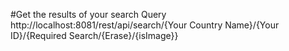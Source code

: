 

#Get the results of your search Query  
	http://localhost:8081/rest/api/search/{Your Country Name}/{Your ID}/{Required Search/{Erase}/{isImage}}




